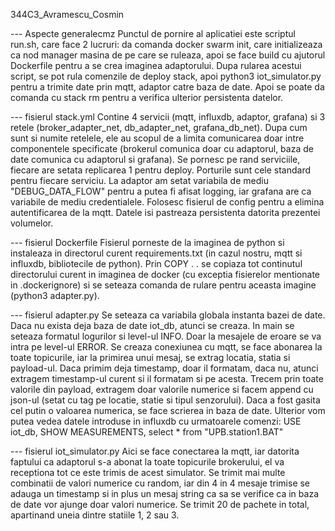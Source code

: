 344C3_Avramescu_Cosmin

--- Aspecte generalecmz
    Punctul de pornire al aplicatiei este scriptul run.sh, care face 2 lucruri: da comanda docker swarm init, care initializeaza ca nod manager masina de pe care se ruleaza, apoi se face build cu ajutorul Dockerfile pentru a se crea imaginea adaptorului. Dupa rularea acestui script, se pot rula comenzile de deploy stack, apoi python3 iot_simulator.py pentru a trimite date prin mqtt, adaptor catre baza de date. Apoi se poate da comanda cu stack rm pentru a verifica ulterior persistenta datelor.

--- fisierul stack.yml
    Contine 4 servicii (mqtt, influxdb, adaptor, grafana) si 3 retele (broker_adapter_net, db_adapter_net, grafana_db_net). Dupa cum sunt si numite retelele, ele au scopul de a limita comunicarea doar intre componentele specificate (brokerul comunica doar cu adaptorul, baza de date comunica cu adaptorul si grafana). Se pornesc pe rand serviciile, fiecare are setata replicarea 1 pentru deploy. Porturile sunt cele
    standard pentru fiecare serviciu. La adaptor am setat variabila de mediu "DEBUG_DATA_FLOW" pentru a putea fi afisat logging, iar grafana are ca variabile de mediu credentialele. Folosesc fisierul de config pentru a elimina autentificarea de la mqtt. Datele isi pastreaza persistenta datorita prezentei volumelor.

--- fisierul Dockerfile
    Fisierul porneste de la imaginea de python si instaleaza in directorul curent requirements.txt (in cazul nostru, mqtt si influxdb, bibliotecile de python). Prin COPY . . se copiaza tot continutul directorului curent in imaginea de docker (cu exceptia fisierelor mentionate in .dockerignore) si se seteaza comanda de rulare pentru aceasta imagine (python3 adapter.py).

--- fisierul adapter.py
    Se seteaza ca variabila globala instanta bazei de date. Daca nu exista deja baza de date iot_db, atunci se creaza. In main se seteaza formatul logurilor si level-ul INFO. Doar la mesajele de eroare se va intra pe level-ul ERROR. Se creaza conexiunea cu mqtt, se face abonarea la toate topicurile, iar la primirea unui mesaj, se extrag locatia, statia si payload-ul. Daca primim deja timestamp, doar il formatam, daca nu, atunci extragem timestamp-ul curent si il formatam si pe acesta. Trecem prin toate valorile din payload, extragem doar valorile numerice si facem append cu json-ul (setat cu tag pe locatie, statie si tipul senzorului). Daca a fost gasita cel putin o valoarea numerica, se face scrierea in baza de date. Ulterior vom putea vedea datele introduse in influxdb cu urmatoarele comenzi: USE iot_db, SHOW MEASUREMENTS, select * from "UPB.station1.BAT"

--- fisierul iot_simulator.py
    Aici se face conectarea la mqtt, iar datorita faptului ca adaptorul s-a abonat la toate topicurile brokerului, el va receptiona tot ce este trimis de acest simulator. Se trimit mai multe combinatii de valori numerice cu random, iar din 4 in 4 mesaje trimise se adauga un timestamp si in plus un mesaj string ca sa se verifice ca in baza de date vor ajunge doar valori numerice. Se trimit 20 de pachete in total, apartinand uneia dintre statiile 1, 2 sau 3.
